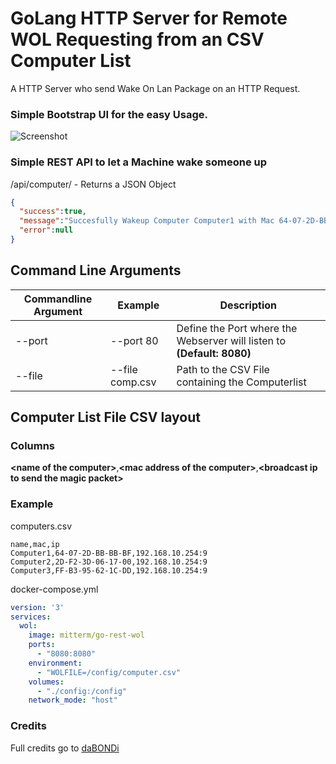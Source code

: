 # GoLang HTTP Server for Remote WOL Requesting from an CSV Computer List

A HTTP Server who send Wake On Lan Package on an HTTP Request.

### Simple Bootstrap UI for the easy Usage.

![Screenshot](https://github.com/daBONDi/go-rest-wol/raw/master/screenshot.PNG)

### Simple REST API to let a Machine wake someone up

/api/computer/**<ComputerName>** -  Returns a JSON Object

```json
{
  "success":true,
  "message":"Succesfully Wakeup Computer Computer1 with Mac 64-07-2D-BB-BB-BF on Broadcast IP 192.168.10.254:9",
  "error":null
}
```

## Command Line Arguments

| Commandline Argument | Example          | Description                                                                            |
| -------------------- | ---------------- | -------------------------------------------------------------------------------------- |
| --port               | --port 80        | Define the Port where the Webserver will listen to **(Default: 8080)**                 |
| --file               | --file comp.csv  | Path to the CSV File containing the Computerlist                                       |

## Computer List File CSV layout

### Columns
__&lt;name of the computer&gt;__,__&lt;mac address of the computer&gt;__,__&lt;broadcast ip to send the magic packet&gt;__


### Example

computers.csv
```csv
name,mac,ip
Computer1,64-07-2D-BB-BB-BF,192.168.10.254:9
Computer2,2D-F2-3D-06-17-00,192.168.10.254:9
Computer3,FF-B3-95-62-1C-DD,192.168.10.254:9
```

docker-compose.yml
```yml
version: '3'
services:
  wol:
    image: mitterm/go-rest-wol
    ports:
      - "8080:8080"
    environment:
      - "WOLFILE=/config/computer.csv"
    volumes:
      - "./config:/config"
    network_mode: "host"
```

### Credits
Full credits go to [daBONDi](https://github.com/daBONDi/go-rest-wol)

